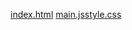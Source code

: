 [index.html](https://github.com/user-attachments/files/23214177/index.html)
[main.js](https://github.com/user-attachments/files/23214179/main.js)[style.css](https://github.com/user-attachments/files/23214180/style.css)
